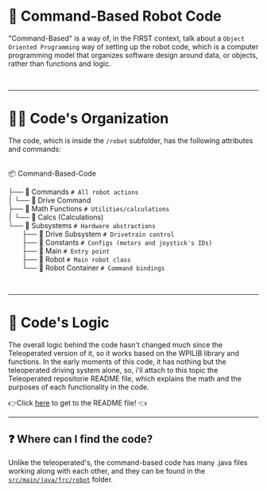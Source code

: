 # 🤖 Command-Based Robot Code

"Command-Based" is a way of, in the FIRST context, talk about a ```Object Oriented Programming``` way of setting up the robot code, which is a computer programming model that organizes software design around data, or objects, rather than functions and logic.

<br>

---
# 👨‍💻 Code's Organization 

The code, which is inside the ```/robot``` subfolder, has the following attributes and commands: <br><br>

📦 Command-Based-Code

├── 📂 Commands  `# All robot actions` <br>
│   └── 📄 Drive Command  
├── 📂 Math Functions  `# Utilities/calculations` <br>
│   └── 📄 Calcs (Calculations) <br>
└── 📂 Subsystems  `# Hardware abstractions` <br>
&emsp;&emsp;├── 📄 Drive Subsystem  `# Drivetrain control` <br>
&emsp;&emsp;├── 📄 Constants  `# Configs (motors and joystick's IDs)` <br>
&emsp;&emsp;├── 📄 Main  `# Entry point` <br>
&emsp;&emsp;├── 📄 Robot  `# Main robot class` <br>
&emsp;&emsp;└── 📄 Robot Container  `# Command bindings` 

<br>

---
# 🧠 Code's Logic

The overall logic behind the code hasn't changed much since the Teleoperated version of it, so it works based on the WPILIB library and functions. In the early moments of this code, it has nothing but the teleoperated driving system alone, so, i'll attach to this topic the Teleoperated repositorie README file, which explains the math and the purposes of each functionality in the code.

👉Click [here](https://github.com/raphacnas/Teleop-Code/blob/master/README.md) to get to the README file! 👈

---
## ❓ Where can I find the code?

Unlike the teleoperated's, the command-based code has many .java files working along with each other, and they can be found in the [```src/main/java/frc/robot```](https://github.com/raphacnas/Command-Based-Code/tree/master/src/main/java/frc/robot) folder.
